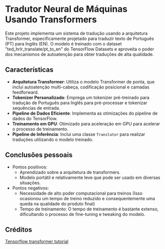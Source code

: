 # Tradutor Neural de Máquinas Usando Transformers

Este projeto implementa um sistema de tradução usando a arquitetura Transformer, especificamente projetado para traduzir texto de Português (PT) para Inglês (EN). O modelo é treinado com o dataset "ted_hrlr_translate/pt_to_en" do TensorFlow Datasets e aproveita o poder dos mecanismos de autoatenção para obter traduções de alta qualidade.

## Características

- **Arquitetura Transformer**: Utiliza o modelo Transformer de ponta, que inclui autoatenção multi-cabeça, codificação posicional e camadas feedforward.
- **Tokenizer Personalizado**: Emprega um tokenizer pré-treinado para tradução de Português para Inglês para pré-processar e tokenizar sequências de entrada.
- **Pipeline de Dados Eficiente**: Implementa as otimizações do pipeline de dados do TensorFlow.
- **Treinamento em GPU**: Otimizado para aceleração em GPU para acelerar o processo de treinamento.
- **Pipeline de Inferência**: Inclui uma classe `Translator` para realizar traduções utilizando o modelo treinado.

## Conclusões pessoais

- Pontos positivos:
    - Aprendizado sobre a arquitetura de transformers.
    - Modelo portátil e relativamente leve que pode ser usado em diversas situações.
- Pontos negativos:
    - Necessidade de alto poder computacional para treinos (Isso ocasionou um tempo de treino reduzido e consequentemente uma queda na qualidade do produto final)
    - Tempo de treinamento: O tempo de treinamento é bastante extenso, dificultando o processo de fine-tuning e tweaking do modelo.

## Créditos

[Tensorflow transformer tutorial](https://www.tensorflow.org/text/tutorials/transformer)
